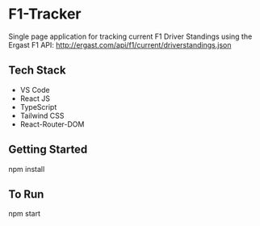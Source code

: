 # F1-Tracker

Single page application for tracking current F1 Driver Standings using the Ergast F1 API: http://ergast.com/api/f1/current/driverstandings.json
 
## Tech Stack

- VS Code
- React JS
- TypeScript
- Tailwind CSS
- React-Router-DOM

## Getting Started

npm install

## To Run

npm start
